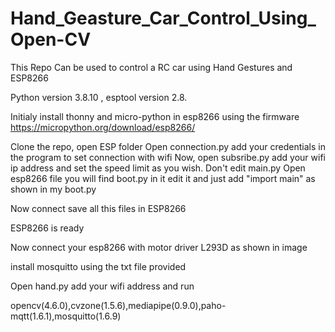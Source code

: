 # Hand_Geasture_Car_Control_Using_Open-CV

This Repo Can be used to control a RC car using Hand Gestures and ESP8266

Python version 3.8.10 , esptool version 2.8.

Initialy install thonny and micro-python in esp8266 using the firmware
https://micropython.org/download/esp8266/

Clone the repo, open ESP folder
Open connection.py add your credentials in the program to set connection with wifi
Now, open subsribe.py add your wifi ip address and set the speed limit as you wish.
Don't edit main.py
Open esp8266 file you will find boot.py in it edit it and just add "import main" as shown in my boot.py

Now connect save all this files in ESP8266

ESP8266 is ready 

Now connect your esp8266 with motor driver L293D as shown in image

install mosquitto using the txt file provided

Open hand.py add your wifi address and run 

opencv(4.6.0),cvzone(1.5.6),mediapipe(0.9.0),paho-mqtt(1.6.1),mosquitto(1.6.9)
